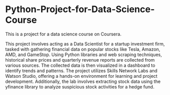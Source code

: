 # Python-Project-for-Data-Science-Course

This is a project for a data science course on Coursera.


This project involves acting as a Data Scientist for a startup investment firm, tasked with gathering financial data on popular stocks like Tesla, Amazon, AMD, and GameStop. Using Python libraries and web scraping techniques, historical share prices and quarterly revenue reports are collected from various sources. The collected data is then visualized in a dashboard to identify trends and patterns. The project utilizes Skills Network Labs and Watson Studio, offering a hands-on environment for learning and project development. Additionally, the lab involves extracting stock data using the yfinance library to analyze suspicious stock activities for a hedge fund.
